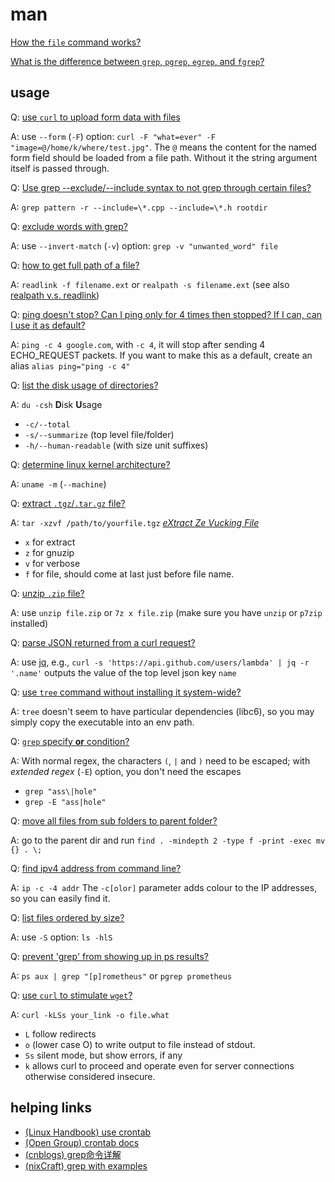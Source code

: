 # man

[How the `file` command works?](https://unix.stackexchange.com/a/151035/437816)

[What is the difference between `grep`, `pgrep`, `egrep`, and `fgrep`?](https://superuser.com/a/508882/1233932)

## usage

Q: [use `curl` to upload form data with files](https://stackoverflow.com/a/12667839/11844003)

A: use `--form` (`-F`) option: `curl -F "what=ever" -F "image=@/home/k/where/test.jpg"`. The `@` means the content for the named form field should be loaded from a file path. Without it the string argument itself is passed through.

Q: [Use grep --exclude/--include syntax to not grep through certain files?](https://stackoverflow.com/a/221929/11844003)

A: `grep pattern -r --include=\*.cpp --include=\*.h rootdir`

Q: [exclude words with grep?](https://stackoverflow.com/a/4538335/11844003)

A: use `--invert-match` (`-v`) option: `grep -v "unwanted_word" file`

Q: [how to get full path of a file?](https://stackoverflow.com/questions/5265702/how-to-get-full-path-of-a-file)

A: `readlink -f filename.ext` or `realpath -s filename.ext` (see also [realpath v.s. readlink](https://unix.stackexchange.com/questions/136494/whats-the-difference-between-realpath-and-readlink-f))

Q: [ping doesn't stop? Can I ping only for 4 times then stopped? If I can, can I use it as default?](https://askubuntu.com/a/200992/1097027)

A: `ping -c 4 google.com`, with `-c 4`, it will stop after sending 4 ECHO_REQUEST packets. If you want to make this as a default, create an alias `alias ping="ping -c 4"`

Q: [list the disk usage of directories?](https://stackoverflow.com/a/1019124/11844003)

A: `du -csh` **D**isk **U**sage
- `-c/--total`
- `-s/--summarize` (top level file/folder)
- `-h/--human-readable` (with size unit suffixes)

Q: [determine linux kernel architecture?](https://unix.stackexchange.com/questions/12453/how-to-determine-linux-kernel-architecture)

A: `uname -m` (`--machine`)

Q: [extract `.tgz`/`.tar.gz` file?](https://askubuntu.com/a/499809/1097027)

A: `tar -xzvf /path/to/yourfile.tgz` [_eXtract Ze Vucking File_](https://www.reddit.com/r/ProgrammerHumor/comments/whx66x/comment/ij8a3ak/?utm_source=share&utm_medium=web2x&context=3)
- `x` for extract
- `z` for gnuzip
- `v` for verbose
- `f` for file, should come at last just before file name.

Q: [unzip `.zip` file?](https://askubuntu.com/questions/86849/how-to-unzip-a-zip-file-from-the-terminal)

A: use `unzip file.zip` or `7z x file.zip` (make sure you have `unzip` or `p7zip` installed)

Q: [parse JSON returned from a curl request?](https://stackoverflow.com/a/1955555)

A: use [jq](https://stedolan.github.io/jq/), e.g., `curl -s 'https://api.github.com/users/lambda' | jq -r '.name'` outputs the value of the top level json key `name`

Q: [use `tree` command without installing it system-wide?](https://superuser.com/a/190499)

A: `tree` doesn't seem to have particular dependencies (libc6), so you may simply copy the executable into an env path.

Q: [`grep` specify **or** condition?](https://unix.stackexchange.com/a/21765)

A: With normal regex, the characters `(`, `|` and `)` need to be escaped; with _extended regex_ (`-E`) option, you don't need the escapes
- `grep "ass\|hole"`
- `grep -E "ass|hole"`

Q: [move all files from sub folders to parent folder?](https://askubuntu.com/a/146643)

A: go to the parent dir and run `find . -mindepth 2 -type f -print -exec mv {} . \;`

Q: [find ipv4 address from command line?](https://unix.stackexchange.com/questions/504163/easily-find-ipv4-address)

A: `ip -c -4 addr` The `-c[olor]` parameter adds colour to the IP addresses, so you can easily find it.

Q: [list files ordered by size?](https://unix.stackexchange.com/a/53738/437816)

A: use `-S` option: `ls -hlS`

Q: [prevent 'grep' from showing up in ps results?](https://unix.stackexchange.com/questions/74185/how-can-i-prevent-grep-from-showing-up-in-ps-results)

A: `ps aux | grep "[p]rometheus"` or `pgrep prometheus`

Q: [use `curl` to stimulate `wget`?](https://stackoverflow.com/a/65571522/11844003)

A: `curl -kLSs your_link -o file.what`
- `L` follow redirects
- `o` (lower case O) to write output to file instead of stdout.
- `Ss` silent mode, but show errors, if any
- `k` allows curl to proceed and operate even for server connections otherwise considered insecure.

## helping links

- [\(Linux Handbook\) use crontab](https://linuxhandbook.com/crontab/)
- [\(Open Group\) crontab docs](https://pubs.opengroup.org/onlinepubs/9699919799/utilities/crontab.html)
- [\(cnblogs\) grep命令详解](https://www.cnblogs.com/ggjucheng/archive/2013/01/13/2856896.html)
- [\(nixCraft\) grep with examples](https://www.cyberciti.biz/faq/grep-regular-expressions/)
